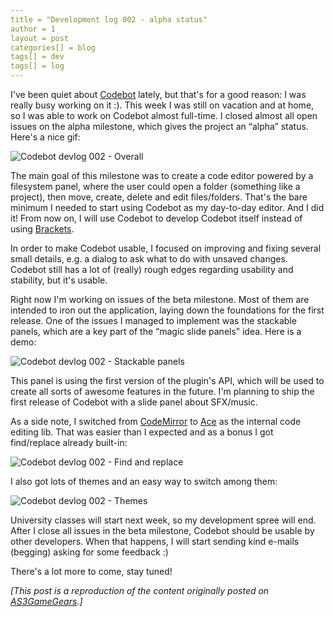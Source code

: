 ```yaml
---
title = "Development log 002 - alpha status"
author = 1
layout = post
categories[] = blog
tags[] = dev
tags[] = log
---
```


I've been quiet about [Codebot](https://codebot.cc) lately, but that's for a good reason: I was really busy working on it :). This week I was still on vacation and at home, so I was able to work on Codebot almost full-time. I closed almost all open issues on the alpha milestone, which gives the project an “alpha” status. Here's a nice gif:

![Codebot devlog 002 - Overall](http://www.as3gamegears.com/wp-content/uploads/2014/03/codebot_devlog_002_overall.gif)

The main goal of this milestone was to create a code editor powered by a filesystem panel, where the user could open a folder (something like a project), then move, create, delete and edit files/folders. That's the bare minimum I needed to start using Codebot as my day-to-day editor. And I did it! From now on, I will use Codebot to develop Codebot itself instead of using [Brackets](https://brackets.io).

In order to make Codebot usable, I focused on improving and fixing several small details, e.g. a dialog to ask what to do with unsaved changes. Codebot still has a lot of (really) rough edges regarding usability and stability, but it's usable.

Right now I'm working on issues of the beta milestone. Most of them are intended to iron out the application, laying down the foundations for the first release. One of the issues I managed to implement was the stackable panels, which are a key part of the “magic slide panels” idea. Here is a demo:

![Codebot devlog 002 - Stackable panels](http://www.as3gamegears.com/wp-content/uploads/2014/03/codebot_devlog_002_stackable_panels.gif)

This panel is using the first version of the plugin's API, which will be used to create all sorts of awesome features in the future. I'm planning to ship the first release of Codebot with a slide panel about SFX/music.

As a side note, I switched from [CodeMirror](http://codemirror.net) to [Ace](http://ace.c9.io) as the internal code editing lib. That was easier than I expected and as a bonus I got find/replace already built-in:

![Codebot devlog 002 - Find and replace](http://www.as3gamegears.com/wp-content/uploads/2014/03/codebot_devlog_002_find_replace.gif)

I also got lots of themes and an easy way to switch among them:

![Codebot devlog 002 - Themes](http://www.as3gamegears.com/wp-content/uploads/2014/03/codebot_devlog_002_themes.gif)

University classes will start next week, so my development spree will end. After I close all issues in the beta milestone, Codebot should be usable by other developers. When that happens, I will start sending kind e-mails (begging) asking for some feedback :)

There's a lot more to come, stay tuned!

_[This post is a reproduction of the content originally posted on [AS3GameGears](http://www.as3gamegears.com/blog/codebot-an-ide-focused-on-gamedev/).]_

